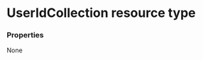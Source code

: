 # UserIdCollection resource type



### Properties
None

<!-- uuid: 0f671811-36aa-40c0-8765-a6a058e659b6
2015-10-15 16:17:34 UTC -->
<!-- {
  "type": "#page.annotation",
  "description": "UserIdCollection resource",
  "keywords": "",
  "section": "documentation",
  "tocPath": ""
}-->